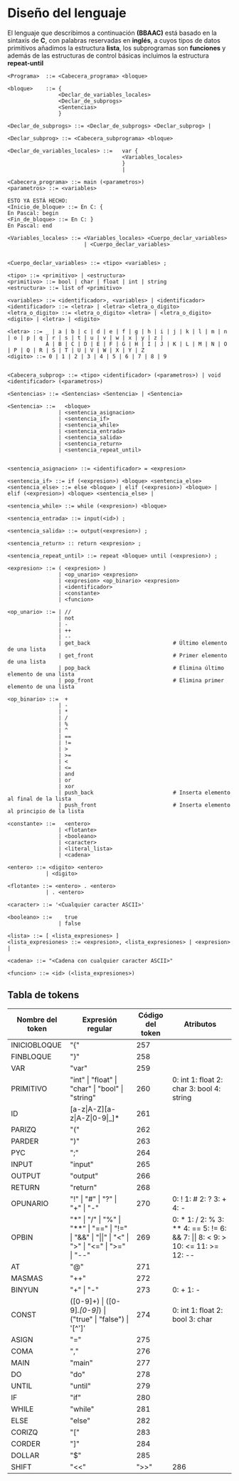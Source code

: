 # Diseño del lenguaje
El lenguaje que describimos a continuación **(BBAAC)** está basado en la sintaxis de **C**, con palabras reservadas en **inglés**, a cuyos tipos de datos primitivos añadimos la estructura **lista**, los subprogramas son **funciones** y además de las estructuras de control básicas incluimos la estructura **repeat-until**


```BNF
<Programa>  ::= <Cabecera_programa> <bloque>

<bloque>    ::= {
                <Declar_de_variables_locales>
                <Declar_de_subprogs>
                <Sentencias>
                }

<Declar_de_subprogs> ::= <Declar_de_subprogs> <Declar_subprog> |

<Declar_subprog> ::= <Cabecera_subprograma> <bloque>

<Declar_de_variables_locales> ::=   var {
                                    <Variables_locales>
                                    }
                                    |

<Cabecera_programa> ::= main (<parametros>)
<parametros> ::= <variables> 

ESTO YA ESTÁ HECHO:
<Inicio_de_bloque> ::= En C: {
En Pascal: begin
<Fin_de_bloque> ::= En C: }
En Pascal: end

<Variables_locales> ::= <Variables_locales> <Cuerpo_declar_variables>
                        | <Cuerpo_declar_variables>


<Cuerpo_declar_variables> ::= <tipo> <variables> ;

<tipo> ::= <primitivo> | <estructura>
<primitivo> ::= bool | char | float | int | string
<estructura> ::= list of <primitivo>

<variables> ::= <identificador>, <variables> | <identificador>
<identificador> ::= <letra> | <letra> <letra_o_digito>
<letra_o_digito> ::= <letra_o_digito> <letra> | <letra_o_digito> <digito> | <letra> | <digito>

<letra> ::= _ | a | b | c | d | e | f | g | h | i | j | k | l | m | n | o | p | q | r | s | t | u | v | w | x | y | z |
            A | B | C | D | E | F | G | H | I | J | K | L | M | N | O | P | Q | R | S | T | U | V | W | X | Y | Z
<digito> ::= 0 | 1 | 2 | 3 | 4 | 5 | 6 | 7 | 8 | 9


<Cabecera_subprog> ::= <tipo> <identificador> (<parametros>) | void <identificador> (<parametros>)

<Sentencias> ::= <Sentencias> <Sentencia> | <Sentencia>

<Sentencia> ::=   <bloque>
                | <sentencia_asignacion>
                | <sentencia_if>
                | <sentencia_while>
                | <sentencia_entrada>
                | <sentencia_salida>
                | <sentencia_return>
                | <sentencia_repeat_until>


<sentencia_asignacion> ::= <identificador> = <expresion>

<sentencia_if> ::= if (<expresion>) <bloque> <sentencia_else>
<sentencia_else> ::= else <bloque> | elif (<expresion>) <bloque> | elif (<expresion>) <bloque> <sentencia_else> |

<sentencia_while> ::= while (<expresion>) <bloque>

<sentencia_entrada> ::= input(<id>) ;

<sentencia_salida> ::= output(<expresion>) ;

<sentencia_return> :: return <expresion> ;

<sentencia_repeat_until> ::= repeat <bloque> until (<expresion>) ;

<expresion> ::= ( <expresion> )
                | <op_unario> <expresion>
                | <expresion> <op_binario> <expresion>
                | <identificador>
                | <constante>
                | <funcion>

<op_unario> ::= | //
                | not
                | -
                | ++
                | --
                | get_back                          # Último elemento de una lista
                | get_front                         # Primer elemento de una lista
                | pop_back                          # Elimina último elemento de una lista
                | pop_front                         # Elimina primer elemento de una lista

<op_binario> ::=  +
                | -
                | *
                | /
                | %
                | ^
                | ==
                | !=
                | >
                | >=
                | <
                | <=
                | and
                | or
                | xor
                | push_back                         # Inserta elemento al final de la lista
                | push_front                        # Inserta elemento al principio de la lista

<constante> ::=   <entero>
                | <flotante>
                | <booleano>
                | <caracter>
                | <literal_lista>
                | <cadena>

<entero> ::= <digito> <entero>
            | <digito>

<flotante> ::= <entero> . <entero>
            | . <entero>

<caracter> ::= '<Cualquier caracter ASCII>'

<booleano> ::=    true
                | false

<lista> ::= [ <lista_expresiones> ]
<lista_expresiones> ::= <expresion>, <lista_expresiones> | <expresion> |

<cadena> ::= "<Cadena con cualquier caracter ASCII>"

<funcion> ::= <id> (<lista_expresiones>)

```


## Tabla de tokens

| Nombre del token | Expresión regular | Código del token | Atributos |
|------------------|-------------------------------------------------|------------------|---------------------------------------------------------|
| INICIOBLOQUE  | "{" | 257 | |
| FINBLOQUE  | "}" | 258 | |
| VAR      | "var" | 259 | |
| PRIMITIVO | "int" \| "float" \| "char" \| "bool" \| "string" | 260 | 0: int 1: float 2: char 3: bool 4: string|
| ID         | [a-z\|A-Z][a-z\|A-Z\|0-9\|_]* | 261 | |
| PARIZQ     | "(" | 262 | |
| PARDER     | ")" | 263 | |
| PYC        | ";" | 264 | |
| INPUT        | "input" | 265 | |
| OUTPUT       | "output" | 266 | |
| RETURN     | "return" | 268 | |
| OPUNARIO   | "!" \| "#" \| "?" \| "+" \| "-" | 270 | 0: ! 1: # 2: ? 3: + 4: - |
| OPBIN      | "*" \| "/" \| "%" \| "**" \| "==" \| "!=" \| "&&" \| "\|\|" \| "<" \| ">" \| "<=" \| ">=" \| "--" | 269 | 0: * 1: / 2: % 3: ** 4: == 5: != 6: && 7: \|\| 8: < 9: > 10: <= 11: >= 12: -- |
| AT         | "@"   | 271 | |
| MASMAS     | "++"  | 272 | |
| BINYUN     | "+" \| "-" | 273 | 0: + 1: - |
| CONST      | ([0-9]+) \| ([0-9]*\.[0-9]*) \| ("true" \| "false") \| \'[^\']\'  | 274 | 0: int 1: float 2: bool 3: char |
| ASIGN      | "=" | 275 | |
| COMA       | "," | 276 | |
| MAIN       | "main" | 277 | |
| DO         | "do" | 278 | |
| UNTIL      | "until" | 279 | |
| IF         | "if" | 280 | |
| WHILE      | "while" | 281 | |
| ELSE       | "else" | 282 | |
| CORIZQ     | "[" | 283 | |
| CORDER     | "]" | 284 | |
| DOLLAR     | "$"   | 285 | |
| SHIFT      | "<<" | ">>" | 286 | 0: << 1: >> |